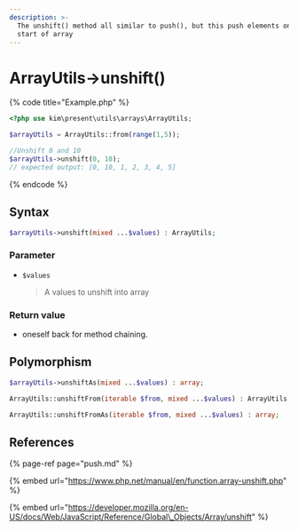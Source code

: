 ```yaml
---
description: >-
  The unshift() method all similar to push(), but this push elements onto the
  start of array
---
```


# ArrayUtils-&gt;unshift\(\)

{% code title="Example.php" %}
```php
<?php use kim\present\utils\arrays\ArrayUtils;

$arrayUtils = ArrayUtils::from(range(1,5));

//Unshift 0 and 10
$arrayUtils->unshift(0, 10);
// expected output: [0, 10, 1, 2, 3, 4, 5]
```
{% endcode %}

## Syntax

```php
$arrayUtils->unshift(mixed ...$values) : ArrayUtils;
```

### Parameter

* `$values`

  > A values to unshift into array

### 

### Return value

* oneself back for method chaining.

## Polymorphism

```php
$arrayUtils->unshiftAs(mixed ...$values) : array;
```

```php
ArrayUtils::unshiftFrom(iterable $from, mixed ...$values) : ArrayUtils;
```

```php
ArrayUtils::unshiftFromAs(iterable $from, mixed ...$values) : array;
```

## References

{% page-ref page="push.md" %}

{% embed url="https://www.php.net/manual/en/function.array-unshift.php" %}

{% embed url="https://developer.mozilla.org/en-US/docs/Web/JavaScript/Reference/Global\_Objects/Array/unshift" %}





